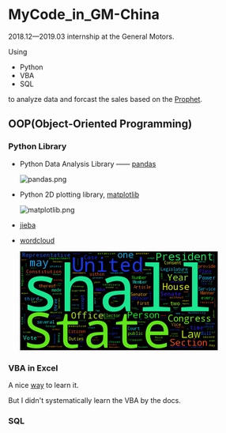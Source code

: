# MyCode_in_GM-China
2018.12—2019.03  internship at the General Motors.  

Using

  * Python
  * VBA 
  * SQL 
  
to analyze data and forcast the sales based on the [Prophet](https://facebook.github.io/prophet/).

## OOP(Object-Oriented Programming)

### Python Library

 * Python Data Analysis Library —— [pandas](https://pandas.pydata.org/)
    
    ![pandas.png](https://pandas.pydata.org/_static/pandas_logo.png)
    
  * Python 2D plotting library, [matplotlib](https://matplotlib.org/)
  
    ![matplotlib.png](https://matplotlib.org/_static/logo2.png)
    
  * [jieba](https://github.com/fxsjy/jieba)
  
  * [wordcloud](https://github.com/amueller/word_cloud)
  
    ![examples_constitution](https://raw.githubusercontent.com/amueller/word_cloud/master/examples/constitution.png)
    
### VBA in Excel

 A nice [way](https://docs.microsoft.com/en-us/office/vba/api/overview/) to learn it.
 
 But I didn't systematically learn the VBA by the docs.
 
 ### SQL
